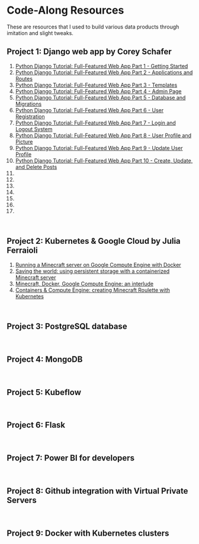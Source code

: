# Code-Along Resources

These are resources that I used to build various data products through imitation and slight tweaks.

## Project 1: Django web app by Corey Schafer

1. [Python Django Tutorial: Full-Featured Web App Part 1 - Getting Started](https://www.youtube.com/watch?v=UmljXZIypDc&list=PL-osiE80TeTtoQCKZ03TU5fNfx2UY6U4p&index=1)
2. [Python Django Tutorial: Full-Featured Web App Part 2 - Applications and Routes](https://www.youtube.com/watch?v=a48xeeo5Vnk&list=PL-osiE80TeTtoQCKZ03TU5fNfx2UY6U4p&index=2)
3. [Python Django Tutorial: Full-Featured Web App Part 3 - Templates](https://www.youtube.com/watch?v=qDwdMDQ8oX4&list=PL-osiE80TeTtoQCKZ03TU5fNfx2UY6U4p&index=3)
4. [Python Django Tutorial: Full-Featured Web App Part 4 - Admin Page](https://www.youtube.com/watch?v=1PkNiYlkkjo&list=PL-osiE80TeTtoQCKZ03TU5fNfx2UY6U4p&index=4)
5. [Python Django Tutorial: Full-Featured Web App Part 5 - Database and Migrations](https://www.youtube.com/watch?v=aHC3uTkT9r8&list=PL-osiE80TeTtoQCKZ03TU5fNfx2UY6U4p&index=5)
6. [Python Django Tutorial: Full-Featured Web App Part 6 - User Registration](https://www.youtube.com/watch?v=q4jPR-M0TAQ&list=PL-osiE80TeTtoQCKZ03TU5fNfx2UY6U4p&index=6)
7. [Python Django Tutorial: Full-Featured Web App Part 7 - Login and Logout System](https://www.youtube.com/watch?v=3aVqWaLjqS4&list=PL-osiE80TeTtoQCKZ03TU5fNfx2UY6U4p&index=7)
8. [Python Django Tutorial: Full-Featured Web App Part 8 - User Profile and Picture](https://www.youtube.com/watch?v=FdVuKt_iuSI&list=PL-osiE80TeTtoQCKZ03TU5fNfx2UY6U4p&index=8)
9. [Python Django Tutorial: Full-Featured Web App Part 9 - Update User Profile](https://www.youtube.com/watch?v=CQ90L5jfldw&list=PL-osiE80TeTtoQCKZ03TU5fNfx2UY6U4p&index=9)
10. [Python Django Tutorial: Full-Featured Web App Part 10 - Create, Update, and Delete Posts](https://www.youtube.com/watch?v=-s7e_Fy6NRU&list=PL-osiE80TeTtoQCKZ03TU5fNfx2UY6U4p&index=10)
11. []()
12. []()
13. []()
14. []()
15. []()
16. []()
17. []()

<br>

## Project 2: Kubernetes & Google Cloud by Julia Ferraioli

1. [Running a Minecraft server on Google Compute Engine with Docker](https://juliaferraioli.com/blog/2015/06/running-minecraft-server-on-google/)
2. [Saving the world: using persistent storage with a containerized Minecraft server](https://juliaferraioli.com/blog/2015/07/saving-world-using-persistent-storage/)
3. [Minecraft, Docker, Google Compute Engine: an interlude](https://juliaferraioli.com/blog/2015/08/minecraft-docker-compute-engine/)
4. [Containers & Compute Engine: creating Minecraft Roulette with Kubernetes](https://juliaferraioli.com/blog/2015/11/containerized-minecraft-roulette/)

<br>

## Project 3: PostgreSQL database

<br>

## Project 4: MongoDB

<br>

## Project 5: Kubeflow

<br>

## Project 6: Flask

<br>

## Project 7: Power BI for developers

<br>

## Project 8: Github integration with Virtual Private Servers

<br>

## Project 9: Docker with Kubernetes clusters

